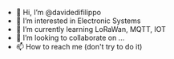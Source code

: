 - 👋 Hi, I’m @davidedifilippo
- 👀 I’m interested in Electronic Systems
- 🌱 I’m currently learning LoRaWan, MQTT, IOT
- 💞️ I’m looking to collaborate on ...
- 📫 How to reach me (don't try to do it)

<!---
davidedifilippo/davidedifilippo is a ✨ special ✨ repository because its `README.md` (this file) appears on your GitHub profile.
You can click the Preview link to take a look at your changes.
--->
